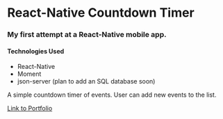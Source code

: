 # React-Native Countdown Timer

### My first attempt at a React-Native mobile app.

#### Technologies Used
* React-Native
* Moment
* json-server (plan to add an SQL database soon)

A simple countdown timer of events. User can add new events to the list. 

[Link to Portfolio](http://www.william-swensen.com)